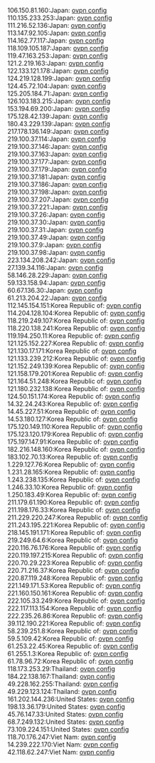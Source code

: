 106.150.81.160:Japan: [ovpn config](vpn/106_150_81_160.ovpn)  
110.135.233.253:Japan: [ovpn config](vpn/110_135_233_253.ovpn)  
111.216.52.136:Japan: [ovpn config](vpn/111_216_52_136.ovpn)  
113.147.92.105:Japan: [ovpn config](vpn/113_147_92_105.ovpn)  
114.162.77.117:Japan: [ovpn config](vpn/114_162_77_117.ovpn)  
118.109.105.187:Japan: [ovpn config](vpn/118_109_105_187.ovpn)  
119.47.163.253:Japan: [ovpn config](vpn/119_47_163_253.ovpn)  
121.2.219.163:Japan: [ovpn config](vpn/121_2_219_163.ovpn)  
122.133.121.178:Japan: [ovpn config](vpn/122_133_121_178.ovpn)  
124.219.128.199:Japan: [ovpn config](vpn/124_219_128_199.ovpn)  
124.45.72.104:Japan: [ovpn config](vpn/124_45_72_104.ovpn)  
125.205.184.71:Japan: [ovpn config](vpn/125_205_184_71.ovpn)  
126.103.183.215:Japan: [ovpn config](vpn/126_103_183_215.ovpn)  
153.194.69.200:Japan: [ovpn config](vpn/153_194_69_200.ovpn)  
175.128.42.139:Japan: [ovpn config](vpn/175_128_42_139.ovpn)  
180.43.229.139:Japan: [ovpn config](vpn/180_43_229_139.ovpn)  
217.178.136.149:Japan: [ovpn config](vpn/217_178_136_149.ovpn)  
219.100.37.114:Japan: [ovpn config](vpn/219_100_37_114.ovpn)  
219.100.37.146:Japan: [ovpn config](vpn/219_100_37_146.ovpn)  
219.100.37.163:Japan: [ovpn config](vpn/219_100_37_163.ovpn)  
219.100.37.177:Japan: [ovpn config](vpn/219_100_37_177.ovpn)  
219.100.37.179:Japan: [ovpn config](vpn/219_100_37_179.ovpn)  
219.100.37.181:Japan: [ovpn config](vpn/219_100_37_181.ovpn)  
219.100.37.186:Japan: [ovpn config](vpn/219_100_37_186.ovpn)  
219.100.37.198:Japan: [ovpn config](vpn/219_100_37_198.ovpn)  
219.100.37.207:Japan: [ovpn config](vpn/219_100_37_207.ovpn)  
219.100.37.221:Japan: [ovpn config](vpn/219_100_37_221.ovpn)  
219.100.37.26:Japan: [ovpn config](vpn/219_100_37_26.ovpn)  
219.100.37.30:Japan: [ovpn config](vpn/219_100_37_30.ovpn)  
219.100.37.31:Japan: [ovpn config](vpn/219_100_37_31.ovpn)  
219.100.37.49:Japan: [ovpn config](vpn/219_100_37_49.ovpn)  
219.100.37.9:Japan: [ovpn config](vpn/219_100_37_9.ovpn)  
219.100.37.98:Japan: [ovpn config](vpn/219_100_37_98.ovpn)  
223.134.208.242:Japan: [ovpn config](vpn/223_134_208_242.ovpn)  
27.139.34.116:Japan: [ovpn config](vpn/27_139_34_116.ovpn)  
58.146.28.229:Japan: [ovpn config](vpn/58_146_28_229.ovpn)  
59.133.158.94:Japan: [ovpn config](vpn/59_133_158_94.ovpn)  
60.67.136.30:Japan: [ovpn config](vpn/60_67_136_30.ovpn)  
61.213.204.22:Japan: [ovpn config](vpn/61_213_204_22.ovpn)  
112.145.154.151:Korea Republic of: [ovpn config](vpn/112_145_154_151.ovpn)  
114.204.128.104:Korea Republic of: [ovpn config](vpn/114_204_128_104.ovpn)  
118.219.249.107:Korea Republic of: [ovpn config](vpn/118_219_249_107.ovpn)  
118.220.138.241:Korea Republic of: [ovpn config](vpn/118_220_138_241.ovpn)  
119.194.250.11:Korea Republic of: [ovpn config](vpn/119_194_250_11.ovpn)  
121.125.152.227:Korea Republic of: [ovpn config](vpn/121_125_152_227.ovpn)  
121.130.17.171:Korea Republic of: [ovpn config](vpn/121_130_17_171.ovpn)  
121.133.239.212:Korea Republic of: [ovpn config](vpn/121_133_239_212.ovpn)  
121.152.249.139:Korea Republic of: [ovpn config](vpn/121_152_249_139.ovpn)  
121.158.179.201:Korea Republic of: [ovpn config](vpn/121_158_179_201.ovpn)  
121.164.51.248:Korea Republic of: [ovpn config](vpn/121_164_51_248.ovpn)  
121.180.232.138:Korea Republic of: [ovpn config](vpn/121_180_232_138.ovpn)  
124.50.151.174:Korea Republic of: [ovpn config](vpn/124_50_151_174.ovpn)  
14.32.24.243:Korea Republic of: [ovpn config](vpn/14_32_24_243.ovpn)  
14.45.227.51:Korea Republic of: [ovpn config](vpn/14_45_227_51.ovpn)  
14.53.180.127:Korea Republic of: [ovpn config](vpn/14_53_180_127.ovpn)  
175.120.149.110:Korea Republic of: [ovpn config](vpn/175_120_149_110.ovpn)  
175.123.120.179:Korea Republic of: [ovpn config](vpn/175_123_120_179.ovpn)  
175.197.147.91:Korea Republic of: [ovpn config](vpn/175_197_147_91.ovpn)  
182.216.148.160:Korea Republic of: [ovpn config](vpn/182_216_148_160.ovpn)  
183.102.70.13:Korea Republic of: [ovpn config](vpn/183_102_70_13.ovpn)  
1.229.127.76:Korea Republic of: [ovpn config](vpn/1_229_127_76.ovpn)  
1.231.28.165:Korea Republic of: [ovpn config](vpn/1_231_28_165.ovpn)  
1.243.238.135:Korea Republic of: [ovpn config](vpn/1_243_238_135.ovpn)  
1.246.33.10:Korea Republic of: [ovpn config](vpn/1_246_33_10.ovpn)  
1.250.183.49:Korea Republic of: [ovpn config](vpn/1_250_183_49.ovpn)  
211.179.61.190:Korea Republic of: [ovpn config](vpn/211_179_61_190.ovpn)  
211.198.176.33:Korea Republic of: [ovpn config](vpn/211_198_176_33.ovpn)  
211.229.220.247:Korea Republic of: [ovpn config](vpn/211_229_220_247.ovpn)  
211.243.195.221:Korea Republic of: [ovpn config](vpn/211_243_195_221.ovpn)  
218.145.191.171:Korea Republic of: [ovpn config](vpn/218_145_191_171.ovpn)  
219.249.64.6:Korea Republic of: [ovpn config](vpn/219_249_64_6.ovpn)  
220.116.76.176:Korea Republic of: [ovpn config](vpn/220_116_76_176.ovpn)  
220.119.197.215:Korea Republic of: [ovpn config](vpn/220_119_197_215.ovpn)  
220.70.29.223:Korea Republic of: [ovpn config](vpn/220_70_29_223.ovpn)  
220.71.216.37:Korea Republic of: [ovpn config](vpn/220_71_216_37.ovpn)  
220.87.119.248:Korea Republic of: [ovpn config](vpn/220_87_119_248.ovpn)  
221.149.171.53:Korea Republic of: [ovpn config](vpn/221_149_171_53.ovpn)  
221.160.150.161:Korea Republic of: [ovpn config](vpn/221_160_150_161.ovpn)  
222.105.33.249:Korea Republic of: [ovpn config](vpn/222_105_33_249.ovpn)  
222.117.113.154:Korea Republic of: [ovpn config](vpn/222_117_113_154.ovpn)  
222.235.26.86:Korea Republic of: [ovpn config](vpn/222_235_26_86.ovpn)  
39.112.190.221:Korea Republic of: [ovpn config](vpn/39_112_190_221.ovpn)  
58.239.251.8:Korea Republic of: [ovpn config](vpn/58_239_251_8.ovpn)  
59.5.109.42:Korea Republic of: [ovpn config](vpn/59_5_109_42.ovpn)  
61.253.22.45:Korea Republic of: [ovpn config](vpn/61_253_22_45.ovpn)  
61.255.1.3:Korea Republic of: [ovpn config](vpn/61_255_1_3.ovpn)  
61.78.96.72:Korea Republic of: [ovpn config](vpn/61_78_96_72.ovpn)  
118.173.253.29:Thailand: [ovpn config](vpn/118_173_253_29.ovpn)  
184.22.138.167:Thailand: [ovpn config](vpn/184_22_138_167.ovpn)  
49.228.162.255:Thailand: [ovpn config](vpn/49_228_162_255.ovpn)  
49.229.123.124:Thailand: [ovpn config](vpn/49_229_123_124.ovpn)  
161.202.144.236:United States: [ovpn config](vpn/161_202_144_236.ovpn)  
198.13.36.179:United States: [ovpn config](vpn/198_13_36_179.ovpn)  
45.76.147.33:United States: [ovpn config](vpn/45_76_147_33.ovpn)  
68.7.249.132:United States: [ovpn config](vpn/68_7_249_132.ovpn)  
73.109.224.151:United States: [ovpn config](vpn/73_109_224_151.ovpn)  
118.70.176.247:Viet Nam: [ovpn config](vpn/118_70_176_247.ovpn)  
14.239.222.170:Viet Nam: [ovpn config](vpn/14_239_222_170.ovpn)  
42.118.62.247:Viet Nam: [ovpn config](vpn/42_118_62_247.ovpn)  
